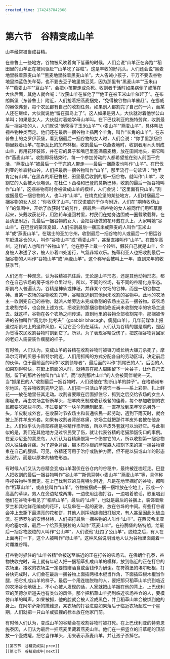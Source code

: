 ```yaml
---
created_time: 1742437842368
---
```

# 第六节　谷精变成山羊

山羊经常被当成谷精。

在普鲁士一些地方，谷物被风吹着向下低垂的时候，人们会说“山羊正在奔跑”“稻田里的山羊正在被风驱赶”“山羊吃了谷粒”。这是丰收的好兆头。人们还会说“黑麦地里躲着燕麦山羊”“黑麦地里躲着黑麦山羊”。大人告诫小孩子，千万不要去谷物地里摘蓝色矢车菊，也不要去豆子地里摘豆荚，因为那里有“黑麦山羊”“玉米山羊”“燕麦山羊”“豆山羊”，会把小孩带走或杀死。收割者干活时如果病倒了或落在大伙后面，其他人就会喊：“收获山羊在催他了”“他正在被玉米山羊催赶了”。在布朗斯堡（东普鲁士）附近，人们抢着把燕麦捆完，“免得被谷物山羊催赶”。在挪威的奥依弗登，每个农民都有自己的收割任务。如果别人都割完了自己的一片，而某人还在继续，大伙就说他“留在孤岛上了”。这人如果是男人，大伙就对着他学公山羊叫；如果是女人，大伙就对着她学母山羊叫。在下巴伐利亚的施特劳宾，收割最后一捆谷物的人，人们就说“他获得了玉米山羊”“小麦山羊”“燕麦山羊”，具体叫法视谷物种类而定。他们还在最后一捆谷物上插两个羊角，叫作“长角的山羊”。在东普鲁士的克罗伊茨堡，看到捆最后一捆谷物的女人时，人们会说：“你手里那捆谷物里躲着山羊。”在斯瓦比的加布林根，收割最后一块燕麦地时，收割者用木头制成山羊，再用花环装饰，并在它的鼻子和嘴巴里塞满燕麦穗，放在田间地头，把它叫作“燕麦山羊”。收割即将结束时，每一个参加劳动的人都希望抢在别人前面干完活，“燕麦山羊”被最后一个干完的人带走——最后一捆燕麦也叫作“山羊”。在巴伐利亚的维森特山谷，人们把最后一捆谷物叫作“山羊”，那里流行一句谚语：“地里肯定有山羊。”在黑森的斯巴鲁根，田里最后收割的那一捆谷物，就叫作“山羊”，收割它的人会被大伙嘲讽。在杜仁卜西格和巴登的莫斯巴赫，收割的最后一捆谷物叫作“山羊”，这捆谷物有时会被做成山羊的模样，人们会说：“这里面有只山羊。”割或捆最后一捆谷物的人，也叫作“山羊”。在梅克伦堡的某些地方，人们对捆最后一捆谷物的女人说：“你收获了山羊。”在汉诺威的于尔岑附近，人们在“期待收获山羊”的氛围中，开始了收获时节的劳作，捆最后一捆谷物的女人被同伴们用稻草裹起来，头戴收获花环，用独轮车送回村里，村民们在她身边围成一圈载歌载舞。在吕讷堡附近，扎最后一捆谷物的女人，会把谷穗做的花环戴在头上，大家叫她“谷山羊”。在巴登的蒙泽夏姆，人们把割最后一捆玉米或燕麦的人叫作“玉米山羊”或“燕麦山羊”。在瑞士的圣加仑州，收割最后一捆谷物的人或最后一个把运谷车赶进谷仓的人，叫作“谷物山羊”或“燕麦山羊”，甚至直接叫作“山羊”。在图尔高州，这样的人也叫作“谷物山羊”，他在脖子上戴一个铃铛，假装自己就是山羊，全身被人淋透了水，被人带着四处游行，气氛非常欢乐。施蒂利亚人也把收割最后一捆谷物的人叫作“谷物山羊”或“燕麦山羊”。这个称号会被叫上一年，直到来年的收获季节。

人们还有一种观念，认为谷精被抓住后，无论是山羊形态，还是其他动物形态，都会在自己农场的房子或谷仓里过冬。所以，不同的农场，有不同的谷精化身形态。斯凯岛人普遍认为，谷精是神仙或神祇，并非某个农场的谷神，而是一切谷物之神。当某一农场的谷物收割完毕，谷精就逃到其他尚未收割的谷物中。此地的农场主一收割完自己的谷物，就派人给旁边未完成收割的农场主送去一捆谷物。该农场主收割完毕，也会按上述方式，把收到的那捆谷物给临近尚未收割完毕的农场主送去。就这样，谷物在各个农场之间传递，直到地里的谷物全部收割完毕。那捆被传递的谷物叫作“高比尔·比考夫”（goabbir bhacagh，瘸腿山羊）。几年前媒体上报道过斯凯岛上的这种风俗，可见它至今仍在延续。人们认为谷精的腿是瘸的，是因为觉得农民收割谷物时割到它了。所以，为了表现谷精受伤了，把这捆谷物背回家的老妇人需要装作瘸腿的样子。

有时候，人们认为，变成山羊的谷精在收割谷物时被镰刀或长柄大镰刀杀死了。摩泽尔河畔的贝恩卡斯特尔附近，人们用抓阄的方式分配各自的劳动区域，决定前后的伙伴。位于最前面的叫作“收割领导者”，最后面的叫作“抓尾巴的人”。后面的人如果割得够快，在赶上前面的人时，就特意在那人周围留下一片谷子，让他自己去割。留下的那片谷物叫作“山羊”，而“收割那片山羊”的人会被同伴嘲笑一天。当“抓尾巴的人”收割最后一捆谷物时，人们说他在“割断山羊的脖子”。在格勒诺布尔地区，在谷物收割完毕之前，人们把一只活山羊装饰一番——系上彩带、扎上鲜花——放在地里任其走动。收割者要跟在后面抓住它，抓到之后交给农场的女主人绑起来，再由农场主斩断羊头，把羊肉烹制成收获晚餐的佳肴，每个参加收割的农民都要吃那些羊肉。不过要留下一块羊肉腌制起来，一直存放到来年宰杀另外一头。羊皮制成外套，在收获时节农场主和普通农民一起劳动，遇到下雨天时，就会披上那件羊皮外套。如果有收割者背部疼痛，农场主就把那件羊皮外套披在他身上。人们似乎认为背部疼痛是谷精作祟所致，所以羊皮外套就可以治好它。与此相似的是，我们在其他地方见过农民受了伤，就让代表谷精的老猫舔舐伤口的事例。在爱沙尼亚的蒙恩岛，人们认为谷精痛恨第一个伤害它的人，所以收割第一捆谷物的人往往会背痛。为了避免背痛，锡本布尔根的萨克森人把割下来的第一捆谷物紧束在自己的腰部。可见，谷精还可用于治疗或防护方面，但不是以猫或山羊的形态出现的，而是以原本的植物形态。

有时候人们又认为谷精会变成山羊潜伏在谷仓内的谷穗中，最终被连枷赶走。巴登人把收割的最后一捆谷物叫作“谷山羊”“斯佩耳特小麦山羊”“燕麦山羊”等，具体称呼视谷物种类而定。在上巴伐利亚的马克特尔附近，凡是在地里捆好的谷物，都叫作“稻草山羊”，或直接叫作“山羊”。谷物被捆成一捆一捆堆放在空地上，形成一个高高的草垛。男人在旁边站成两排，一边使用连枷打谷，一边唱着歌谣，歌里唱到他们在谷物中看见了“稻草山羊”。最后的“山羊”，也就是最后的谷捆上，装饰着紫罗兰和其他鲜花编成的花环，以及串在一起的麦饼，放在谷垛的中间。有些打谷者会冲上去撕下最漂亮的花和饼，其他人则挥动连枷扭打起来，有人甚至因此头破血流。在蒂罗尔的安博林特，人们把打最后一捆谷物的人叫作“山羊”。在西波希米亚的哈塞尔堡，最后一个给燕麦脱粒的人叫作“燕麦山羊”。在符腾堡的塔特朗，给最后一捆谷物脱粒的人叫作“公山羊”，人们说他“赶跑了公山羊”。脱粒之后，有人在上面再打一下，这个人被叫作“母山羊”。这种风俗说明当地人认为谷物里面藏着一对雌雄谷精。

打谷物时抓住的“山羊谷精”会被送至临近的正在打谷的农场去。在佛朗什孔泰，谷物快收完时，马上就有年轻人把一捆稻草扎成山羊的模样，放到临近的正在打谷的农场里。接收的农场主一定要馈赠酒食或金钱作为酬谢。在符腾堡的埃尔旺根，打谷快完成时，人们会在最后一捆谷物上面插两根木棍当作角，下面插四根木棍当作腿，把它扎成山羊的样子。最后一个用连枷脱粒的人，要把那只稻草山羊扔到临近的农场谷仓地板上，不小心被人发现的话，人家就把山羊捆在他的背上。上巴伐利亚的英德尔斯道夫也有类似的风俗。那个把稻草山羊扔到临近农场谷仓的人，要模仿山羊的叫声，如果被抓，他的脸就会被人涂成黑色，并且稻草山羊会被绑到他的身上。在阿尔萨斯的撒维恩，某农场的打谷进度如果落后于临近农场超过一个星期，人们就把一只山羊或狐狸的标本放在他家门前。

有时候人们认为，变成山羊的谷精会在收割谷物时被打死。在上巴伐利亚的特劳恩施泰因，人们认为最后一捆燕麦里藏着燕麦山羊。他们在一把竖立的旧草耙的顶部放一个壶或罐，把它当作羊头，用来表示燕麦山羊，并让孩子杀掉它。

```booknav
[[第五节　谷精变成猫|prev]]
[[第七节　谷精变成牛|next]]
```